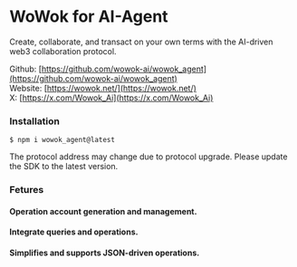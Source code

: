 
# WoWok for AI-Agent

Create, collaborate, and transact on your own terms with the AI-driven web3 collaboration protocol.

Github: [https://github.com/wowok-ai/wowok_agent](https://github.com/wowok-ai/wowok_agent)   
Website: [https://wowok.net/](https://wowok.net/)   
X: [https://x.com/Wowok_Ai](https://x.com/Wowok_Ai)


### Installation

```
$ npm i wowok_agent@latest
```
The protocol address may change due to protocol upgrade. Please update the SDK to the latest version.

### Fetures 
#### Operation account generation and management.
#### Integrate queries and operations.
#### Simplifies and supports JSON-driven operations.

  
